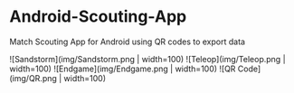 # Android-Scouting-App

Match Scouting App for Android using QR codes to export data

![Sandstorm](img/Sandstorm.png | width=100)
![Teleop](img/Teleop.png | width=100)
![Endgame](img/Endgame.png | width=100)
![QR Code](img/QR.png | width=100)